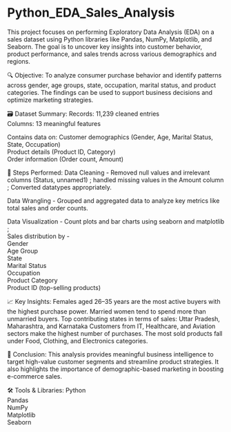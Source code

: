 # Python_EDA_Sales_Analysis
This project focuses on performing Exploratory Data Analysis (EDA) on a sales dataset using Python libraries like Pandas, NumPy, Matplotlib, and Seaborn. The goal is to uncover key insights into customer behavior, product performance, and sales trends across various demographics and regions.

🔍 Objective:
To analyze consumer purchase behavior and identify patterns across gender, age groups, state, occupation, marital status, and product categories. The findings can be used to support business decisions and optimize marketing strategies.

🗃 Dataset Summary:
Records: 11,239 cleaned entries<br>
Columns: 13 meaningful features<br>

Contains data on:
Customer demographics (Gender, Age, Marital Status, State, Occupation)<br>
Product details (Product ID, Category)<br>
Order information (Order count, Amount)<br>

🔧 Steps Performed:
Data Cleaning - Removed null values and irrelevant columns (Status, unnamed1) ; handled missing values in the Amount column ; Converted datatypes appropriately.<br>

Data Wrangling - Grouped and aggregated data to analyze key metrics like total sales and order counts.<br>

Data Visualization - Count plots and bar charts using seaborn and matplotlib ;<br>
Sales distribution by -<br>
Gender<br>
Age Group<br>
State<br>
Marital Status<br>
Occupation<br>
Product Category<br>
Product ID (top-selling products)<br>

📈 Key Insights:
Females aged 26–35 years are the most active buyers with the highest purchase power.
Married women tend to spend more than unmarried buyers.
Top contributing states in terms of sales: Uttar Pradesh, Maharashtra, and Karnataka
Customers from IT, Healthcare, and Aviation sectors make the highest number of purchases.
The most sold products fall under Food, Clothing, and Electronics categories.

📌 Conclusion:
This analysis provides meaningful business intelligence to target high-value customer segments and streamline product strategies. It also highlights the importance of demographic-based marketing in boosting e-commerce sales.

🛠 Tools & Libraries:
Python<br>
Pandas<br>
NumPy<br>
Matplotlib<br>
Seaborn<br>
